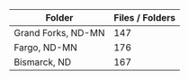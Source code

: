 | Folder             |   Files / Folders |
|--------------------|-------------------|
| Grand Forks, ND-MN |               147 |
| Fargo, ND-MN       |               176 |
| Bismarck, ND       |               167 |